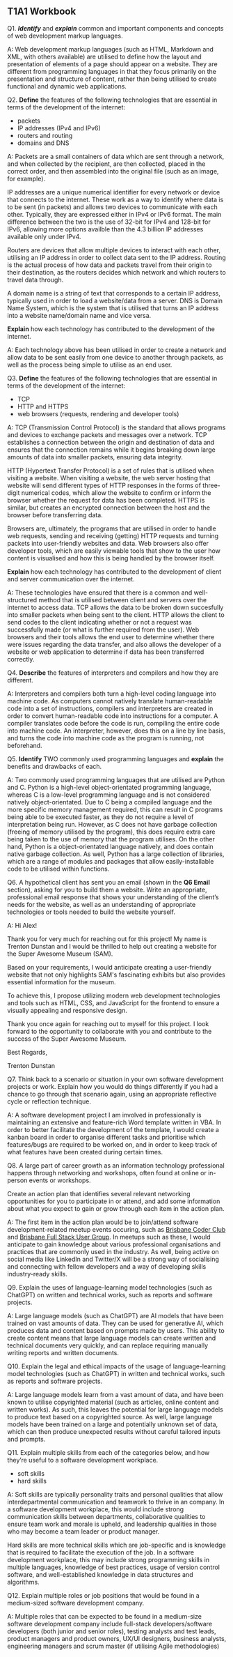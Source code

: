 ## T1A1 Workbook

Q1. ***Identify*** and ***explain*** common and important components and concepts of web development markup languages.

A: Web development markup languages (such as HTML, Markdown and XML, with others available) are utilised to define how the layout and presentation of elements of a page should appear on a website. They are different from programming languages in that they focus primarily on the presentation and structure of content, rather than being utilised to create functional and dynamic web applications. 

Q2. **Define** the features of the following technologies that are essential in terms of the development of the internet:
 - packets 
 - IP addresses (IPv4 and IPv6) 
 - routers and routing 
 - domains and DNS 

A: Packets are a small containers of data which are sent through a network, and when collected by the recipient, are then collected, placed in the correct order, and then assembled into the original file (such as an image, for example). 

IP addresses are a unique numerical identifier for every network or device that connects to the internet. These work as a way to identify where data is to be 
sent (in packets) and allows two devices to communicate with each other. Typically, they are expressed either in IPv4 or IPv6 format. The main difference between the two is the use of 32-bit for IPv4 and 128-bit for IPv6, allowing more options availble than the 4.3 billion IP addresses available only under IPv4.  

Routers are devices that allow multiple devices to interact with each other, utilising an IP address in order to collect data sent to the IP address. Routing is the actual process of how data and packets travel from their origin to their destination, as the routers decides which network and which routers to travel data through.  

A domain name is a string of text that corresponds to a certain IP address, typically used in order to load a website/data from a server. DNS is Domain Name System, which is the system that is utilised that turns an IP address into a website name/domain name and vice versa. 

**Explain** how each technology has contributed to the development of the internet.

A: Each technology above has been utilised in order to create a network and allow data to be sent easily from one device to another through packets, as well as the process being simple to utilise as an end user. 

Q3. **Define** the features of the following technologies that are essential in terms of the development of the internet:
 - TCP
 - HTTP and HTTPS
 - web browsers (requests, rendering and developer tools)

 A: TCP (Transmission Control Protocol) is the standard that allows programs and devices to exchange packets and messages over a network. TCP establishes a connection between the origin and destination of data and ensures that the connection remains while it begins breaking down large amounts of data into smaller packets, ensuring data integrity. 

 HTTP (Hypertext Transfer Protocol) is a set of rules that is utilised when visiting a website. When visiting a website, the web server hosting that website will send different types of HTTP responses in the forms of three-digit numerical codes, which allow the website to confirm or inform the browser whether the request for data has been completed. HTTPS is similar, but creates an encrypted connection between the host and the browser before transferring data.

Browsers are, ultimately, the programs that are utilised in order to handle web requests, sending and receiving (getting) HTTP requests and turning packets into user-friendly websites and data. Web browsers also offer developer tools, which are easily viewable tools that show to the user how content is visualised and how this is being handled by the browser itself.

 **Explain** how each technology has contributed to the development of client and server communication over the internet.

 A: These technologies have ensured that there is a common and well-structured method that is utilised between client and servers over the internet to access data. TCP allows the data to be broken down succesfully into smaller packets when being sent to the client. HTTP allows the client to send codes to the client indicating whether or not a request was successfully made (or what is further required from the user). Web browsers and their tools allows the end user to determine whether there were issues regarding the data transfer, and also allows the developer of a website or web application to determine if data has been transferred correctly.

 Q4. **Describe** the features of interpreters and compilers and how they are different.

 A: Interpreters and compilers both turn a high-level coding language into machine code. As computers cannot natively translate human-readable code into a set of instructions, compilers and interpreters are created in order to convert human-readable code into instructions for a computer. A compiler translates code before the code is run, compiling the entire code into machine code. An interpreter, however, does this on a line by line basis, and turns the code into machine code as the program is running, not beforehand. 

 Q5. **Identify** TWO commonly used programming languages and **explain** the benefits and drawbacks of each.

 A: Two commonly used programming languages that are utilised are Python and C. Python is a high-level object-orientated programming language, whereas C is a low-level programming language and is not considered natively object-orientated. Due to C being a compiled language and the more specific memory management required, this can result in C programs being able to be executed faster, as they do not require a level of interpretation being run. However, as C does not have garbage collection (freeing of memory utilised by the program), this does require extra care being taken to the use of memory that the program utilises. On the other hand, Python is a object-orientated language natively, and does contain native garbage collection. As well, Python has a large collection of libraries, which are a range of modules and packages that allow easily-installable code to be utilised within functions. 

 Q6. A hypothetical client has sent you an email (shown in the **Q6 Email** section), asking for you to build them a website. Write an appropriate, professional email response that shows your understanding of the client’s needs for the website, as well as an understanding of appropriate technologies or tools needed to build the website yourself.

 A: Hi Alex!

 Thank you for very much for reaching out for this project! My name is Trenton Dunstan and I would be thrilled to help out creating a website for the Super Awesome Museum (SAM).

 Based on your requirements, I would anticipate creating a user-friendly website that not only highlights SAM's fascinating exhibits but also provides essential information for the museum.

 To achieve this, I propose utilizing modern web development technologies and tools such as HTML, CSS, and JavaScript for the frontend to ensure a visually appealing and responsive design.

 Thank you once again for reaching out to myself for this project. I look forward to the opportunity to collaborate with you and contribute to the success of the Super Awesome Museum.

Best Regards,

Trenton Dunstan

 Q7. Think back to a scenario or situation in your own software development projects or work.
Explain how you would do things differently if you had a chance to go through that scenario again, using an appropriate reflective cycle or reflection technique.

A: A software development project I am involved in professionally is maintaining an extensive and feature-rich Word template written in VBA. In order to better facilitate the development of the template, I would create a kanban board in order to organise different tasks and prioritise which features/bugs are required to be worked on, and in order to keep track of what features have been created during certain times.  

Q8. A large part of career growth as an information technology professional happens through networking and workshops, often found at online or in-person events or workshops. 

Create an action plan that identifies several relevant networking opportunities for you to participate in or attend, and add some information about what you expect to gain or grow through each item in the action plan.

A: The first item in the action plan would be to join/attend software development-related meetup events occuring, such as [Brisbane Coder Club](https://www.meetup.com/en-AU/brisbane-coder-club/) and [Brisbane Full Stack User Group](https://www.meetup.com/brisbane-full-stack-user-group/). In meetups such as these, I would anticipate to gain knowledge about various professional organisations and practices that are commonly used in the industry. As well, being active on social media like LinkedIn and Twitter/X will be a strong way of socialising and connecting with fellow developers and a way of developing skills industry-ready skills.

Q9. Explain the uses of language-learning model technologies (such as ChatGPT) on written and technical works, such as reports and software projects.

A: Large language models (such as ChatGPT) are AI models that have been trained on vast amounts of data. They can be used for generative AI, which produces data and content based on prompts made by users. This ability to create content means that large language models can create written and technical documents very quickly, and can replace requiring manually writing reports and written documents.

Q10. Explain the legal and ethical impacts of the usage of language-learning model technologies (such as ChatGPT) in written and technical works, such as reports and software projects.

A: Large language models learn from a vast amount of data, and have been known to utilise copyrighted material (such as articles, online content and written works). As such, this leaves the potential for large language models to produce text based on a copyrighted source. As well, large language models have been trained on a large and potentially unknown set of data, which can then produce unexpected results without careful tailored inputs and prompts. 

Q11. Explain multiple skills from each of the categories below, and how they’re useful to a software development workplace.

* soft skills
* hard skills

A: Soft skills are typically personality traits and personal qualities that allow interdepartmental communication and teamwork to thrive in an company. In a software development workplace, this would include strong communication skills between departments, collaborative qualities to ensure team work and morale is upheld, and leadership qualities in those who may become a team leader or product manager.

Hard skills are more technical skills which are job-specific and is knowledge that is required to facilitate the execution of the job. In a software development workplace, this may include strong programming skills in multiple languages, knowledge of best practices, usage of version control software, and well-established knowledge in data structures and algorithms. 

Q12. Explain multiple roles or job positions that would be found in a medium-sized software development company.

A: Multiple roles that can be expected to be found in a medium-size software development company include full-stack developers/software developers (both junior and senior roles), testing analysts and test leads, product managers and product owners, UX/UI designers, business analysts, engineering managers and scrum master (if utilising Agile methodologies)